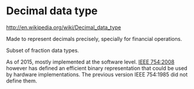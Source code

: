 # Decimal data type

<http://en.wikipedia.org/wiki/Decimal_data_type>

Made to represent decimals precisely, specially for financial operations.

Subset of fraction data types.

As of 2015, mostly implemented at the software level. [IEEE 754:2008](http://en.wikipedia.org/wiki/IEEE_floating_point) however has defined an efficient binary representation that could be used by hardware implementations. The previous version IEEE 754:1985 did not define them.
